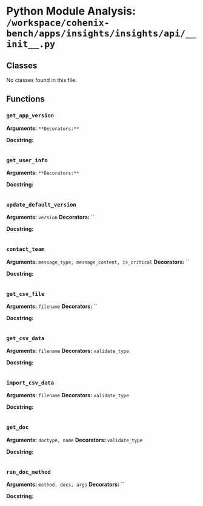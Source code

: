 # Python Module Analysis: `/workspace/cohenix-bench/apps/insights/insights/api/__init__.py`

## Classes

No classes found in this file.


## Functions

### `get_app_version`
**Arguments:** ``
**Decorators:** ``

**Docstring:**
```

```
### `get_user_info`
**Arguments:** ``
**Decorators:** ``

**Docstring:**
```

```
### `update_default_version`
**Arguments:** `version`
**Decorators:** ``

**Docstring:**
```

```
### `contact_team`
**Arguments:** `message_type, message_content, is_critical`
**Decorators:** ``

**Docstring:**
```

```
### `get_csv_file`
**Arguments:** `filename`
**Decorators:** ``

**Docstring:**
```

```
### `get_csv_data`
**Arguments:** `filename`
**Decorators:** `validate_type`

**Docstring:**
```

```
### `import_csv_data`
**Arguments:** `filename`
**Decorators:** `validate_type`

**Docstring:**
```

```
### `get_doc`
**Arguments:** `doctype, name`
**Decorators:** `validate_type`

**Docstring:**
```

```
### `run_doc_method`
**Arguments:** `method, docs, args`
**Decorators:** ``

**Docstring:**
```

```

